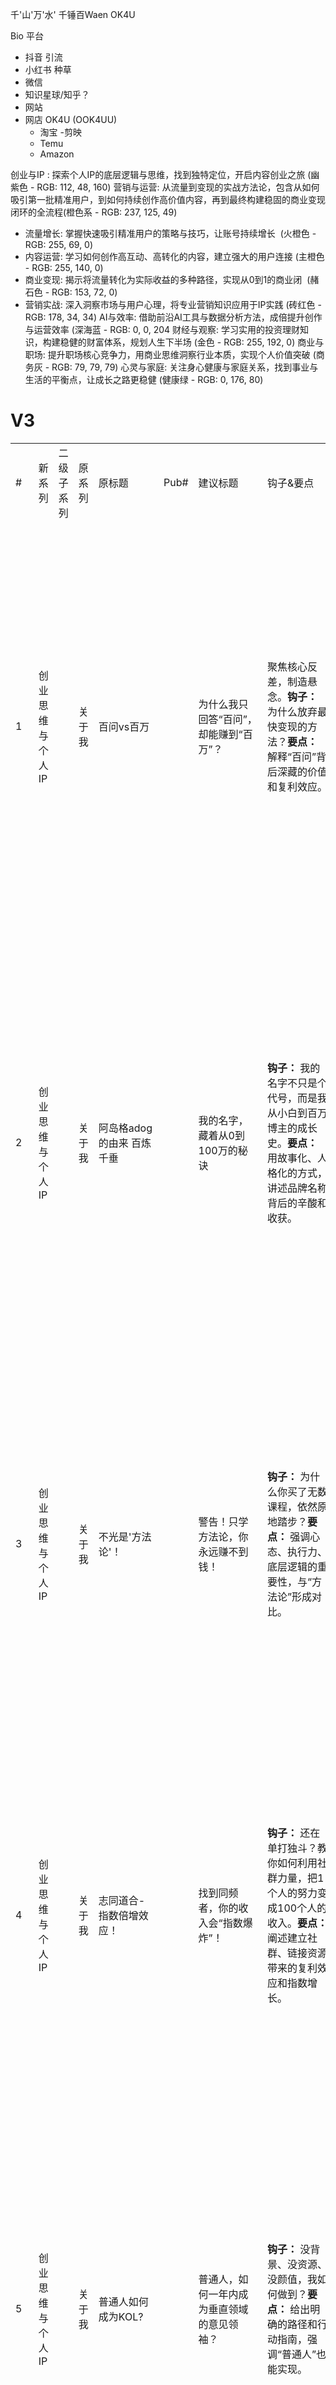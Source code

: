 千'山'万'水'
千锤百Waen
OK4U

Bio
平台
- 抖音 引流
- 小红书 种草
- 微信
- 知识星球/知乎？
- 网站
- 网店 OK4U (OOK4UU)
	- 淘宝 -剪映
	- Temu
	- Amazon

创业与IP : 探索个人IP的底层逻辑与思维，找到独特定位，开启内容创业之旅 (幽紫色 - RGB: 112, 48, 160)
营销与运营: 从流量到变现的实战方法论，包含从如何吸引第一批精准用户，到如何持续创作高价值内容，再到最终构建稳固的商业变现闭环的全流程(橙色系 - RGB: 237, 125, 49)
- 流量增长: 掌握快速吸引精准用户的策略与技巧，让账号持续增长  (火橙色 - RGB: 255, 69, 0)
- 内容运营: 学习如何创作高互动、高转化的内容，建立强大的用户连接 (主橙色 - RGB: 255, 140, 0)
- 商业变现: 揭示将流量转化为实际收益的多种路径，实现从0到1的商业闭  (赭石色 - RGB: 153, 72, 0)
- 营销实战: 深入洞察市场与用户心理，将专业营销知识应用于IP实践 (砖红色 - RGB: 178, 34, 34)
AI与效率: 借助前沿AI工具与数据分析方法，成倍提升创作与运营效率 (深海蓝 - RGB: 0, 0, 204
财经与观察: 学习实用的投资理财知识，构建稳健的财富体系，规划人生下半场 (金色 - RGB: 255, 192, 0)
商业与职场: 提升职场核心竞争力，用商业思维洞察行业本质，实现个人价值突破 (商务灰 - RGB: 79, 79, 79)
心灵与家庭: 关注身心健康与家庭关系，找到事业与生活的平衡点，让成长之路更稳健 (健康绿 - RGB: 0, 176, 80)

# V3
|     |           |       |           |                                |      |                                       |                                                                              |                     |                                                                                                                                                                                                          |                                     |
| --- | --------- | ----- | --------- | ------------------------------ | ---- | ------------------------------------- | ---------------------------------------------------------------------------- | ------------------- | -------------------------------------------------------------------------------------------------------------------------------------------------------------------------------------------------------- | ----------------------------------- |
| #   | 新系列       | 二级子系列 | 原系列       | 原标题                            | Pub# | 建议标题                                  | 钩子&要点                                                                        | 新标题                 | 文案框架及要点                                                                                                                                                                                                  | 标签                                  |
| 1   | 创业思维与个人IP |       | 关于我       | 百问vs百万                         |      | 为什么我只回答“百问”，却能赚到“百万”？                 | 聚焦核心反差，制造悬念。**钩子：** 为什么放弃最快变现的方法？**要点：** 解释“百问”背后深藏的价值和复利效应。                 | 为什么我只答“百问”却年入百万？    | **视频开头：** 抛出核心问题，“为什么我放弃了那些看似能快速变现的捷径，反而选择了一条看似最慢的路？” **内容主体：** 讲述“百问”的真正价值——它不是单纯的解答，而是建立信任、挖掘需求和构建社群的过程。通过回答100个问题，你不仅获得了粉丝，更获得了他们的信任和忠诚度。**结尾总结：** 强调“慢就是快”，长期主义才是通往百万的唯一路径。                          | #自媒体 #创业 #个人品牌 #商业思维 #赚钱 #被动收入      |
| 2   | 创业思维与个人IP |       | 关于我       | 阿岛格adog的由来 百炼千垂                |      | 我的名字，藏着从0到100万的秘诀                     | **钩子：** 我的名字不只是个代号，而是我从小白到百万博主的成长史。**要点：** 用故事化、人格化的方式，讲述品牌名称背后的辛酸和收获。       | 我的名字，是我的百万之路        | **视频开头：** 简单介绍“阿岛格adog”这个名字，并提出悬念，“它背后藏着一个从失败到成功的创业故事。”**内容主体：** 讲述名字的灵感来源，结合个人经历，比如某个失败的项目、一次重要的挫折，或是对某个信念的坚持。用故事化的语言，将品牌名称与个人成长经历深度绑定，增强真实感和情感共鸣。**结尾总结：** 名字是你的第一个品牌资产，它应该有故事，有灵魂。                    | #阿岛格adog #品牌故事 #个人IP #成长 #创业 #自媒体创业 |
| 3   | 创业思维与个人IP |       | 关于我       | 不光是'方法论'！                      |      | 警告！只学方法论，你永远赚不到钱！                     | **钩子：** 为什么你买了无数课程，依然原地踏步？**要点：** 强调心态、执行力、底层逻辑的重要性，与“方法论”形成对比。              | 只学方法论，你永远赚不到钱！      | **视频开头：** 犀利地指出，很多人买了无数课程，却依然没有结果。**内容主体：** 拆解问题根源——问题不在于“方法论”，而在于“人”。强调比方法更重要的三个关键：1. **底层思维**：理解事物运行的本质；2. **执行力**：把知识转化为行动的力量；3. **持续学习**：适应变化，不断进化。**结尾总结：** 成功不是靠方法堆砌，而是靠思维和行动的结合。                  | #自媒体 #方法论 #执行力 #底层逻辑 #个人成长 #创业思维    |
| 4   | 创业思维与个人IP |       | 关于我       | 志同道合-指数倍增效应！                   |      | 找到同频者，你的收入会“指数爆炸”！                    | **钩子：** 还在单打独斗？教你如何利用社群力量，把1个人的努力变成100个人的收入。**要点：** 阐述建立社群、链接资源带来的复利效应和指数增长。 | 找到同频者，你的收入会指数爆炸     | **视频开头：** 描述创业者的孤独感，提出“志同道合”的重要性。**内容主体：** 阐述社群的价值。它不仅仅是粉丝群，更是资源互换、信息共享和互相鼓励的平台。举例说明，一个人的创意如何通过社群的力量，被放大和实现。强调找到“同频者”的技巧和方法。**结尾总结：** 找到你的“志同道合”者，一起走得更远，也走得更快。                                          | #社群 #圈子 #人脉 #指数增长 #复利效应 #自媒体创业      |
| 5   | 创业思维与个人IP |       | 关于我       | 普通人如何成为KOL?                    |      | 普通人，如何一年内成为垂直领域的意见领袖？                 | **钩子：** 没背景、没资源、没颜值，我如何做到？**要点：** 给出明确的路径和行动指南，强调“普通人”也能实现。                  | 普通人如何成为行业KOL？       | **视频开头：** 抛出问题：没有背景，没有资源，普通人怎么才能在某个领域崭露头角？**内容主体：** 给出三步走战略：1. **找准细分领域**：选择你真正擅长且感兴趣的领域，做到“小而精”；2. **持续输出高质量内容**：解决用户痛点，提供独特价值；3. **建立连接**：与粉丝互动，打造信任，把“观众”变成“忠实粉丝”。**结尾总结：** KOL不是天生的，是靠定位、努力和连接打造出来的。 | #KOL #自媒体 #个人品牌 #内容创业 #影响力 #涨粉      |
| 6   | 创业思维与个人IP |       | 灵魂拷问 之 定位 | 选择vs努力，差别在哪？                   |      | 为什么你很努力，但还是赚不到钱？                      | **钩子：** 努力方向不对，再努力也是白费！**要点：** 强调战略性选择的重要性，高于战术性努力。                          | 为什么你很努力，但赚不到钱？      | **视频开头：** 用一个问句引发共鸣：“你是不是每天都很努力，但结果总是不如人意？”**内容主体：** 阐述“选择”比“努力”更重要的观点。举例说明，选择正确的行业、选择合适的赛道、选择与正确的人合作，这些都比埋头苦干更重要。强调“方向不对，努力白费”。**结尾总结：** 成功的秘密，在于正确的选择，而不是盲目的努力。                                        | #选择 #努力 #商业思维 #认知 #个人成长 #创业         |
| 7   | 创业思维与个人IP |       | 灵魂拷问 之 定位 | 你的IP到底值多少？                     |      | 你的IP到底值多少钱？我来帮你算算！                    | **钩子：** 别只顾着埋头干，你的个人品牌正在悄悄贬值。**要点：** 给出评估个人品牌价值的量化标准。                        | 你的IP到底值多少钱？         | **视频开头：** 提出一个引人深思的问题：“你的个人IP，能卖多少钱？”**内容主体：** 给出IP价值的评估公式，并拆解为几个可量化的维度：1. **粉丝数量**；2. **粉丝粘性**（互动率）；3. **变现能力**（带货、课程等）；4. **行业影响力**。通过这些维度，帮助观众客观评估自己的IP价值。**结尾总结：** IP不仅仅是流量，更是可以量化的资产。               | #个人IP #品牌价值 #个人品牌 #商业思维 #变现 #自媒体    |
| 8   | 流量与账号运营   | 流量增长  | 百日千粉之     | 百问之后，我顿悟了！                     |      | 百问之后，我顿悟了！                            | 这是一个过渡内容，用于串联起系列，可作为开头或结尾。                                                   | 百问之后，我顿悟了！          | **视频开头：** 抛出“百问”这一概念，用一个顿悟的瞬间来串联起之前和之后的内容。**内容主体：** 简述之前百问带来的思考，引出后续的行动和规划，强调思维上的转变是行动的基础。**结尾总结：** 从此告别迷茫，开始我的行动篇。                                                                                      | #顿悟 #个人成长 #自媒体创业 #思维转变              |
| 9   | 流量与账号运营   | 流量增长  | 百日千粉之     | 涨粉话题策略                         |      | 涨粉天花板？这3个话题公式，让你的粉丝疯涨！                | 给出具体可操作的选题框架，如“A+B+C”模式，强调其可复制性。                                             | 涨粉天花板？3个话题公式！       | **视频开头：** 提出涨粉难题：“为什么我的内容很好，但就是涨不动粉？”**内容主体：** 分享3个经过验证的选题公式：1. **痛点+解决方案**；2. **热点+个人观点**；3. **反常识+个人故事**。**结尾总结：** 选题不再靠灵感，而是有章可循。                                                                     | #涨粉 #自媒体 #选题 #内容创作 #运营 #创业          |
| 10  | 流量与账号运营   | 流量增长  | 百日千粉之     | 你的Bio对吗？                       |      | 99%的新手都犯错的Bio，看完你的粉丝翻倍！               | 强调个人主页简介的重要性，详细拆解优秀Bio的构成要素。                                                 | Bio写不好，粉丝永远涨不了！     | **视频开头：** 抛出问题：你的Bio是不是只写了“爱生活，爱分享”？**内容主体：** 拆解一个优秀的Bio需要包含的4个要素：1. **你是谁**；2. **你做什么**；3. **你能提供什么帮助**；4. **CTA**。**结尾总结：** Bio是你的第一张名片，写好它，你的粉丝会翻倍。                                                   | #Bio #个人简介 #涨粉 #自媒体运营 #个人IP #账号运营   |
| 11  | 流量与账号运营   | 流量增长  | 百日千粉之     | 你的标签对了吗？                       |      | 还在乱打标签？这3个“流量标签”公式，让你的视频被更多人看到！       | 讲解如何精准选择关键词和标签，吸引对的人。                                                        | 还在乱打标签？3个流量公式！      | **视频开头：** 提问：“你是不是觉得标签无所谓，随便打几个就行？”**内容主体：** 揭秘标签的底层逻辑，分享3个标签公式：1. **行业大类**；2. **垂直细分**；3. **内容热词**。讲解如何利用这些公式，让你的内容被更多精准用户看到。**结尾总结：** 标签不是装饰，而是内容的“导航图”。                                               | #标签 #流量 #自媒体 #算法 #运营 #涨粉技巧          |
| 12  | 流量与账号运营   | 流量增长  | 百日千粉之     | 每周蹭热点之？？？                      |      | 蹭热点不是碰运气！我每周都用的“热点蹭法”！                | 介绍高效的热点捕捉和快速创作方法论。                                                           | 蹭热点不是碰运气！           | **视频开头：** 吐槽蹭热点总是慢半拍的困境。**内容主体：** 分享一个“热点三步法”：1. **提前预判**；2. **快速响应**；3. **差异化切入**。**结尾总结：** 掌握正确方法，你也能成为热点捕手。                                                                                           | #热点 #蹭热点 #自媒体运营 #内容创作 #流量           |
| 13  | 流量与账号运营   | 流量增长  | 百日千粉之     | 你锚定了趋势和热点了吗？                   |      | 想快速涨粉？先找到下一片蓝海！                       | 讲解如何洞察行业趋势和预判热点。                                                             | 快速涨粉？先找到下一片蓝海！      | **视频开头：** 提出问题：你还在做“人人都做”的内容吗？**内容主体：** 讲解如何进行趋势分析，找到“蓝海”市场。分享几个工具和方法。**结尾总结：** 找对方向，比盲目努力重要100倍。                                                                                                        | #蓝海 #风口 #趋势 #内容创业 #自媒体 #涨粉          |
| 14  | 流量与账号运营   | 流量增长  | 灵魂拷问 之 定位 | 流量密码 - 内容？No! 兴趣/日常!           |      | 流量密码，不是内容！而是…                         | 提出新颖观点，如垂直度、人格魅力、持续输出才是流量核心。                                                 | 流量密码，不是内容！而是…       | **视频开头：** 提出颠覆性观点：“你以为的流量密码是内容，其实不是。”**内容主体：** 揭示真正的流量密码是三个核心要素：1. **人格魅力**；2. **垂直度**；3. **持续输出**。**结尾总结：** 好的内容只是基础，真正的流量密码是“人”本身。                                                                     | #流量 #内容创作 #自媒体 #运营 #流量密码 #个人IP      |
| 15  | 流量与账号运营   | 内容运营  | 变现之旅      | 各个自媒体平台是怎么用的？                  |      | 哪个平台最适合你？新手做自媒体，平台选择是关键！              | 深入分析各大平台的优劣势，帮助选择最合适的平台。                                                     | 平台选不好，努力都白费！        | **视频开头：** 抛出问题：“为什么你做的内容在抖音很火，在小红书却没人看？”**内容主体：** 对比分析几个主流自媒体平台（如：抖音、小红书、B站、公众号）的特点、用户画像和变现模式。**结尾总结：** 平台选择是第一步，走对方向才能事半功倍。                                                                             | #自媒体 #平台选择 #变现 #内容创业 #新手 #运营        |
| 16  | 流量与账号运营   | 内容运营  | 百日千粉之     | 百日千粉，你到哪啦？                     |      | 百日千粉，你现在处于哪个阶段？                       | 以阶段性复盘和诊断的形式，与观众产生共鸣。                                                        | 百日千粉，你到哪个阶段了？       | **视频开头：** 用一个问句引发共鸣：“你的百日千粉计划，现在进行到哪一步了？”**内容主体：** 将“百日千粉”过程分为几个阶段，并针对每个阶段提出具体的挑战和解决方案。**结尾总结：** 无论你在哪个阶段，都有对应的解决方案。                                                                                     | #百日千粉 #自媒体 #账号诊断 #涨粉 #复盘 #运营        |
| 17  | 流量与账号运营   | 内容运营  | 百日千粉之     | 百日千粉，你实现了吗？                    |      | 百日千粉，我做到了！这是我的所有秘籍。                   | 坦诚分享自己的成功经验，提供全套干货。                                                          | 百日千粉秘籍，让你少走弯路！      | **视频开头：** 宣布自己已经成功实现“百日千粉”目标。**内容主体：** 毫无保留地分享自己的成功路径，包括账号定位、选题策略、内容制作流程、数据分析和粉丝互动技巧等。**结尾总结：** 这条路我走通了，现在，轮到你了。                                                                                         | #百日千粉 #涨粉 #自媒体攻略 #成功经验 #创业 #运营      |
| 18  | 流量与账号运营   | 内容运营  | 互动调研系列    | 中年十必问之 (人至中年)，你必须关注的几件重要事 （调研) |      | 过了35岁，你必须问自己这10个问题！                   | 制造群体焦虑，引导观众反思和自我诊断。                                                          | 35岁了，必须问自己这10个问题！   | **视频开头：** 提出“中年危机”这个普遍焦虑，引出10个问题。**内容主体：** 逐一列出10个问题，每个问题都配上简短的分析，引导观众思考。**结尾总结：** 人生的下半场，从认真回答这10个问题开始。                                                                                                 | #中年危机 #人生规划 #自我成长 #职场 #个人成长 #人生选择   |
| 19  | 流量与账号运营   | 内容运营  | 互动调研系列    | 人至中年，你还能学好用好AI吗？你的AI水平到哪一层啦？   |      | 中年人学AI，是不是太晚了？35岁老阿姨告诉你答案！            | 打消中年人的技术焦虑，提供简单易上手的学习路径。                                                     | 中年人学AI，是不是太晚了？      | **视频开头：** 提出中年人对新技术的普遍焦虑。**内容主体：** 强调学习AI并不难，分享3个实用AI工具，并给出具体的学习方法。**结尾总结：** 学习AI，不是为了成为专家，而是为了不被时代淘汰。                                                                                                   | #AI #人工智能 #职场 #学习 #中年人 #科技          |
| 20  | 流量与账号运营   | 内容运营  | 互动调研系列    | 人至中年，真人出镜，你准备好了吗？              |      | 为什么中年人做自媒体，必须真人出镜？                    | 强调真实性和人格魅力对于建立个人品牌的重要性。                                                      | 中年人做自媒体，为什么必须真人出镜？  | **视频开头：** 提出疑问：“做自媒体，一定要真人出镜吗？”**内容主体：** 解释真人出镜的3大优势：1. **建立信任**；2. **打造IP**；3. **情感连接**。**结尾总结：** 你的形象和人格，是你最宝贵的资产。                                                                                     | #自媒体 #真人出镜 #个人IP #账号运营 #个人品牌 #创业    |
| 21  | 流量与账号运营   | 内容运营  | 互动调研系列    | 人至中年，你未来会考虑养老院吗？或，未来的养老院会是什么样？ |      | 未来的养老院，你敢住吗？                          | 探讨社会趋势，引发观众对未来的思考。                                                           | 未来的养老院，你敢住吗？        | **视频开头：** 提出一个假设性问题：“如果未来的养老院像酒店一样，你愿意住吗？”**内容主体：** 描述未来养老院的设想，并探讨其潜在的挑战和问题。**结尾总结：** 养老不再只是个人问题，也是社会问题。                                                                                                 | #养老 #未来生活 #社会趋势 #科技 #养老规划           |
| 22  | 流量与账号运营   | 内容运营  | 互动调研系列    | 人至中年，AI机器人啥时候进入咱们日常生活？         |      | AI机器人，真的能取代我们的生活吗？                    | 提出未来科技的前瞻性问题，引发社群讨论。                                                         | AI机器人啥时进入我们生活？      | **视频开头：** 提出一个科幻感十足的问题：“AI机器人真的会像电影里一样，进入我们的家庭吗？”**内容主体：** 探讨AI机器人目前的发展现状，并大胆预测未来可能扮演的角色。**结尾总结：** AI的未来，比我们想象的更近，也更复杂。                                                                                  | #AI #机器人 #未来科技 #人工智能 #科技趋势 #未来生活    |
| 23  | 流量与账号运营   | 商业变现  | 关于我       | 十万>>百万之路…被动收入！(苗喜？)            |      | 躺着赚钱？我用10万块，撬动了我的第一个百万被动收入！           | 具体分享如何建立可复制、可持续的被动收入模型。                                                      | 10万如何撬动第一个百万？       | **视频开头：** 讲述一个个人故事，从存下10万元开始，如何规划并实现被动收入。**内容主体：** 拆解被动收入的几种模式，重点讲解如何将个人技能和已有资源进行资产化。**结尾总结：** 被动收入不是空想，而是可以通过规划和执行来实现的目标。                                                                               | #被动收入 #财富自由 #理财 #投资 #自媒体变现 #赚钱 #副业  |
| 24  | 流量与账号运营   | 商业变现  | 变现之旅      | 别人避而不谈的'变现'                    |      | 揭秘！普通人做自媒体，最快变现的3种方式！                 | 坦诚分享可操作、见效快的变现路径，消除信息差。                                                      | 揭秘！最快变现的3种方式！       | **视频开头：** 揭露一个行业秘密：“很多博主只教你涨粉，却不告诉你怎么变现。”**内容主体：** 分享3种普通人最快能实现的变现方式：1. **知识付费**；2. **广告合作**；3. **联盟营销**。**结尾总结：** 变现不是难事，难的是找到适合自己的路径。                                                                  | #变现 #赚钱 #自媒体 #商业模式 #内容创业 #副业        |
| 25  | 流量与账号运营   | 商业变现  | 变现之旅      | 历程                             |      | 揭秘！普通人做自媒体，最快变现的3种方式！                 | 将自己的变现历程作为内容，增强真实感和说服力。                                                      | 我的第一个1000粉，赚了多少钱？   | **视频开头：** 用一个数字或里程碑来吸引注意力，如“我的第一个1000粉，到底赚了多少钱？”**内容主体：** 坦诚分享每个阶段的收入情况，包括收入来源、遇到的挑战和心得。**结尾总结：** 收入的增长是一个持续的过程，每一步都算数。                                                                                  | #变现 #创业历程 #赚钱 #自媒体 #数据公开            |
| 26  | 流量与账号运营   | 营销实战  | 职场&营销系列   | 给职场人的圣经                        |      | 你的职场困境，我帮你解决！                         | 针对职场痛点，给出系统性的解决方案。                                                           | 职场人的圣经，解决所有困境！      | **视频开头：** 提出职场人普遍面临的困境，如：晋升难、加薪难、人际关系复杂等。**内容主体：** 给出3个核心解决方案：1. **提升专业能力**；2. **建立个人品牌**；3. **打造人脉圈**。**结尾总结：** 职场不是靠内卷，而是靠能力和智慧。                                                                       | #职场 #职场规划 #个人成长 #职场困境 #营销           |
| 27  | 流量与账号运营   | 营销实战  | 职场&营销系列   | 2B                             |      | 为什么你做的产品，客户就是不买单？                     | 深入分析B端用户的需求和决策链。                                                             | 2B业务，为什么客户不买单？      | **视频开头：** 提出痛点：“为什么我们的产品明明很好，B端客户就是不买单？”**内容主体：** 拆解B端业务的底层逻辑：1. **决策链长**；2. **看重ROI**；3. **解决方案**。**结尾总结：** 2B业务的核心是价值，而不是产品本身。                                                                         | #B端 #营销 #销售 #商业模式 #企业服务             |
| 28  | 流量与账号运营   | 营销实战  | 职场&营销系列   | 2C                             |      | 为什么你的产品，没法打动普通消费者？                    | 讲解C端用户的心理和行为模式。                                                              | 2C业务，如何打动消费者？       | **视频开头：** 提出问题：“为什么你的产品消费者不买单？”**内容主体：** 揭示C端消费者的行为心理：1. **情感驱动**；2. **社交货币**；3. **从众心理**。**结尾总结：** 2C业务的核心是人性，而不是功能。                                                                                    | #C端 #营销 #消费者心理 #品牌 #销售              |
| 29  | 流量与账号运营   | 营销实战  | 职场&营销系列   | KA                             |      | 搞定大客户，你的收入能翻10倍！                      | 聚焦大客户管理和销售技巧。                                                                | 搞定大客户，收入翻10倍！       | **视频开头：** 描述一个令人向往的场景：“搞定一个大客户，抵得上100个小客户。”**内容主体：** 分享搞定大客户的3个核心技巧：1. **关系建立**；2. **需求挖掘**；3. **解决方案**。**结尾总结：** 大客户销售，是能力、耐心和智慧的综合体现。                                                                  | #大客户 #销售 #职场 #商业 #营销                |
| 30  | 流量与账号运营   | 营销实战  | 职场&营销系列   | 定价                             |      | 你的产品卖得太便宜了！                           | 探讨产品定价背后的心理学和营销策略。                                                           | 你的产品，是不是卖太便宜了？      | **视频开头：** 提出一个反常识观点：“你的产品卖不出去，可能是因为太便宜了。”**内容主体：** 阐述定价背后的心理学，例如：**锚定效应**、**稀缺性**和**品牌价值**。并分享几种定价策略。**结尾总结：** 定价不是成本加利润，而是心理学和营销的综合运用。                                                                  | #定价 #营销 #商业模式 #产品 #品牌               |
| 31  | 流量与账号运营   | 营销实战  | 职场&营销系列   | 产品的价值 -全新的市场                   |      | 你的产品，还能创造一个新市场吗？                      | 启发创新思维，强调差异化竞争的重要性。                                                          | 你的产品，能创造新市场吗？       | **视频开头：** 提出问题：“你的产品还在红海里竞争吗？”**内容主体：** 讲解如何通过产品创新来创造一个全新的市场。**结尾总结：** 创造市场比抢夺市场更有价值。                                                                                                                    | #产品 #创新 #商业思维 #差异化 #市场              |
| 32  | 流量与账号运营   | 营销实战  | 职场&营销系列   | 品牌                             |      | 品牌，才是你最贵的“护城河”！                       | 强调品牌价值的长期效应。                                                                 | 品牌，才是最贵的“护城河”！      | **视频开头：** 提出一个观点：“为什么有的公司能屹立百年不倒？”**内容主体：** 解释品牌的真正价值——它不仅仅是Logo，更是用户对你的认知、信任和情感连接。**结尾总结：** 打造品牌，就是打造你的未来。                                                                                              | #品牌 #品牌价值 #商业 #营销 #长期主义 #护城河        |
| 33  | 流量与账号运营   | 营销实战  | 职场&营销系列   | vol player vs Val player       |      | 你是“VOL”玩家，还是“VAL”玩家？                  | 引入新概念，引发观众对产出和价值的思考。                                                         | 你是VOL还是VAL玩家？       | **视频开头：** 提出一个新概念：“VOL玩家和VAL玩家，你是哪一种？”**内容主体：** 解释这两个概念：**VOL**（Volume）玩家只关注数量；**VAL**（Value）玩家则关注价值。**结尾总结：** 别只忙着“动”，更要思考你创造了多少“值”。                                                                    | #商业思维 #个人成长 #价值 #效率 #认知 #创业         |
| 34  | AI与效率工具   |       | 效率系列      | 你不知道的提示词'魔法'模式                 |      | 99%的人都不会用的ChatGPT提示词“魔法”模式！           | 揭秘高级提示词技巧，让AI工具真正为你所用。                                                       | 99%的人不会用的AI魔法模式！    | **视频开头：** 提出痛点：“你是不是觉得AI不好用，只会写些套话？”**内容主体：** 讲解3个高级提示词模式。**结尾总结：** 掌握正确的“魔法咒语”，让AI成为你的得力助手。                                                                                                             | #AI #人工智能 #ChatGPT #效率工具 #提示词 #生产力  |
| 35  | AI与效率工具   |       | 效率系列      | 创意工具大比拼                        |      | 搞钱人必备！3个“宝藏”AI创意工具，帮你秒出爆款！            | 推荐并对比不同AI工具，强调其实际应用价值。                                                       | 搞钱人必备！3个AI创意工具！     | **视频开头：** 提出问题：“你是不是经常觉得自己的创意不够用？”**内容主体：** 推荐并演示3个AI创意工具。**结尾总结：** 创意不再是玄学，而是可以借助工具实现的。                                                                                                                 | #AI工具 #创意 #文案 #设计 #生产力 #效率          |
| 36  | AI与效率工具   |       | 效率系列      | 文案工具大比拼                        |      | 3个神级AI文案工具，让你告别文案瓶颈！                  | 聚焦文案创作场景，提供具体工具和使用方法。                                                        | 3个AI文案工具，告别文案瓶颈！    | **视频开头：** 描述文案创作的困境。**内容主体：** 推荐3个专门用于文案创作的AI工具，通过实际案例演示。**结尾总结：** 文案瓶颈不再是问题，工具可以帮你轻松解决。                                                                                                                 | #AI #文案 #写作 #效率工具 #生产力 #内容创作        |
| 37  | AI与效率工具   |       | 效率系列      | 生图工具大比拼                        |      | 玩转AI生图，秒变百万设计师！                       | 降低学习门槛，吸引更多新手小白。                                                             | 玩转AI生图，秒变百万设计师！     | **视频开头：** 展示几张由AI生成的惊艳图片，提出悬念。**内容主体：** 推荐并演示3个AI生图工具，通过简单的操作演示，告诉观众如何创作。**结尾总结：** AI生图，让每个人都能成为艺术家。                                                                                                     | #AI生图 #Midjourney #设计 #AI艺术 #工具 #教程 |
| 38  | AI与效率工具   |       | 效率系列      | 生视频工具大比拼                       |      | 3个AI视频神器，让你的视频制作效率提高10倍！              | 解决视频制作的痛点，强调效率提升。                                                            | 3个AI视频神器，效率提升10倍！   | **视频开头：** 提出视频制作的痛点。**内容主体：** 推荐3个AI视频制作工具，并演示其如何大幅度提升视频制作效率。**结尾总结：** 别再用蛮力做视频，让AI帮你解放双手。                                                                                                               | #AI视频 #剪辑 #视频制作 #效率工具 #自媒体 #内容创作    |
| 39  | AI与效率工具   |       | 效率系列      | 数字人工具大比拼                       |      | 用数字人，实现“24小时”不间断直播！                   | 探讨数字人在自媒体领域的应用和未来趋势。                                                         | 24小时直播，数字人能做到吗？     | **视频开头：** 提出一个大胆的设想。**内容主体：** 介绍几个主流的数字人制作工具，并分析其应用场景和优势。**结尾总结：** 数字人是未来的趋势，但真人IP依然不可替代。                                                                                                                | #数字人 #AI #直播 #自媒体 #创业 #科技           |
| 40  | AI与效率工具   |       | 效率系列      | AI艺术系列                         |      | 别只用AI赚钱，它还能让你成为艺术家！                   | 拓宽视野，展示AI在创意和艺术领域的应用。                                                        | AI不只赚钱，它还能让你成为艺术家！  | **视频开头：** 提出问题：“AI除了帮你写文案、做视频，还能做什么？”**内容主体：** 展示AI在艺术领域的应用，并分享工具和社区。**结尾总结：** AI是工具，但它也能成为你释放创造力的画笔。                                                                                                    | #AI艺术 #创作 #科技 #艺术 #人工智能 #创意         |
| 41  | AI与效率工具   |       | 数据分析系列    | 数据分析 之 Excel pivot             |      | 为什么你还在用Excel表格，高手都在用数据透视表？            | 强调数据透视表的高效性和实用性。                                                             | 还在用Excel表格？你out了！   | **视频开头：** 提出痛点：“你是不是每次做报表，都要手动筛选、计算半天？”**内容主体：** 演示如何利用Excel的**数据透视表**，在几分钟内完成原本需要几小时的工作。**结尾总结：** 数据透视表，是每个职场人都应该掌握的技能。                                                                                 | #Excel #数据分析 #数据透视表 #职场技能 #效率 #教程   |
| 42  | AI与效率工具   |       | 数据分析系列    | 数据分析 之 Tableau                 |      | 学会Tableau，你就是职场最抢手的人才！                | 降低学习门槛，强调技能价值。                                                               | 学会Tableau，你就是职场香饽饽！ | **视频开头：** 提出观点：“数据分析能力，是未来职场的核心竞争力。”**内容主体：** 介绍Tableau作为一款强大的数据可视化工具，并演示其几个核心功能。**结尾总结：** 掌握Tableau，让你的简历更有分量。                                                                                          | #Tableau #数据可视化 #数据分析 #职场 #技能 #教程   |
| 43  | AI与效率工具   |       | 数据分析系列    | 数据分析 之 BI                      |      | 3个BI工具，让你的数据分析能力秒杀90%的同事！             | 对比不同BI工具的优劣，提供选择指南。                                                          | 3个BI工具，秒杀90%的同事！    | **视频开头：** 提出问题：“你还在用Excel做数据分析吗？”**内容主体：** 介绍3个主流的BI工具，并进行对比分析。**结尾总结：** 选择正确的工具，让你的数据分析能力更上一层楼。                                                                                                         | #BI #数据分析 #工具 #PowerBI #职场 #技能      |
| 44  | 财务与长期规划   |       | 养老理财规划    | 你的未来养老规划更新了吗？                  |      | 35岁了，你的养老金还够用吗？                       | 制造紧迫感，提供可操作的养老规划和理财建议。                                                       | 35岁了，你的养老金够用吗？      | **视频开头：** 提出一个残酷的问题：“你算过自己未来需要多少养老金吗？”**内容主体：** 给出养老金的计算方法，并强调“养老”是现在就需要开始规划。分享3个养老规划的建议。**结尾总结：** 养老规划越早开始，未来就越轻松。                                                                                      | #养老 #理财 #财务规划 #投资 #人生规划 #中年人        |
| 45  | 财务与长期规划   |       | 养老理财规划    | 量化                             |      | 躺着赚钱？我用量化投资实现了财富自由！                   | 解释复杂概念，强调自动化和被动收入。                                                           | 躺着赚钱？我用量化投资！        | **视频开头：** 提出一个诱人的概念：“躺着赚钱，真的能实现吗？”**内容主体：** 解释什么是“量化投资”，以及它如何通过算法和数据来代替人工决策。**结尾总结：** 量化投资不是万能的，但它是实现被动收入的有效工具。                                                                                          | #量化投资 #投资 #理财 #被动收入 #财富自由           |
| 46  | 财务与长期规划   |       | 养老理财规划    | tradingview                    |      | 还在看K线图？TradingView的3个“隐藏功能”，让你秒变投资高手！ | 推荐实用工具，分享使用技巧，提升专业度。                                                         | 还在看K线图？你落后了！        | **视频开头：** 提出一个痛点：“你还在盯着K线图，却不知道如何分析吗？”**内容主体：** 介绍TradingView作为一款强大的交易分析工具，并分享3个鲜为人知的“隐藏功能”。**结尾总结：** 好的工具，能让你的投资之路更顺畅。                                                                                  | #TradingView #投资 #股票 #理财 #工具 #教程    |
| 47  | 财务与长期规划   |       | 股票期货期权系列  | 水墨图                            |      | 揭秘！那些年我亏掉的钱，都教会了我什么？                  | 以个人经历为切入点，分享投资教训，引发共鸣。                                                       | 那些年，我交过的“学费”！       | **视频开头：** 坦诚地分享自己曾经在股市上的亏损经历，并用一张图表化的“水墨图”来形象化。**内容主体：** 拆解亏损背后的几个常见原因，并给出对应的教训和经验。**结尾总结：** 投资是一场修行，你交的每一笔学费，都是为了未来的盈利。                                                                                 | #股票 #投资 #理财 #亏损 #经验 #教训             |
| 48  | 财务与长期规划   |       | 股票期货期权系列  | 财经速递                           |      | 财经新闻只看标题？你正在错过百万机会！                   | 提供高价值、时效性强的财经分析，吸引付费用户。                                                      | 财经新闻只看标题？你就亏大了！     | **视频开头：** 提出问题：“你是不是每天都看财经新闻，但却不知道它对你有什么用？”**内容主体：** 选择当天一个重要的财经新闻，进行深度解读。**结尾总结：** 财经新闻是金矿，但需要正确的工具去挖掘。                                                                                                 | #财经 #投资 #新闻 #分析 #理财                 |
| 49  | 财务与长期规划   |       | 互动调研系列    | 人至中年，你啥时能财富自由啊？                |      | 年过40，离财富自由还有多远？这份路线图请收好！              | 给出可量化的财富自由规划，增强可信度。                                                          | 离财富自由，你还差多远？        | **视频开头：** 抛出问题：“你离财富自由还有多远？”**内容主体：** 给出财富自由的计算公式，并拆解为三个步骤：开源、节流、投资。**结尾总结：** 财富自由不是一夜暴富，而是有计划地实现。                                                                                                       | #财富自由 #理财 #投资 #财务规划 #被动收入 #人生规划     |
| 50  | 职场与商业洞察   |       | 灵魂拷问 之 定位 | 普通？我们为什么缺乏执行力！担心方向正确与否！高人指点！   |      | 普通人最大弱点：为什么我们总是缺乏执行力？                 | 深度分析执行力差的根本原因，给出切实可行的解决方案。                                                   | 为什么我们总是缺乏执行力？       | **视频开头：** 描述一个常见的困境：“明明知道该做什么，但就是不想做。”**内容主体：** 拆解执行力差的3个根本原因，并给出对应的解决方案。**结尾总结：** 行动力不是天赋，而是可以培养的习惯。                                                                                                    | #执行力 #拖延症 #自律 #个人成长 #思维模式 #高效       |
| 51  | 职场与商业洞察   |       | 灵魂拷问 之 定位 | 知识付费？买课已经OUT啦！                 |      | 警告！你还在疯狂买课，别人已经用这招赚翻了！                | 强调知识内化和实践应用的重要性，而非单纯的购买行为。                                                   | 还在买课？你已经OUT了！       | **视频开头：** 提出反常识观点：“买再多课，也解决不了你的问题。”**内容主体：** 解释为什么单纯的“知识付费”无法改变现状，强调知识内化和实践应用。**结尾总结：** 知识是用来“用”的，而不是用来“藏”的。                                                                                             | #知识付费 #学习 #认知 #知识变现 #成长 #思维模式       |
| 52  | 职场与商业洞察   |       | 灵魂拷问 之 定位 | 十年之后，世界和我们会是什么样？               |      | 10年后，你会被世界淘汰吗？                        | 制造未来危机感，引导观众思考并提前布局。                                                         | 10年后，你会被世界淘汰吗？      | **视频开头：** 提出一个大胆的预测：“10年后，我们现在的工作可能都不复存在。”**内容主体：** 探讨未来10年可能出现的巨大变化，并给出3个应对策略。**结尾总结：** 改变是唯一不变的，提前布局，才能不被淘汰。                                                                                           | #未来 #职场 #个人成长 #AI #认知 #人生规划         |
| 53  | 身心健康与家庭关系 |       | 日常&身体健康   | 运动，你选什么？                       |      | 搞钱的最高境界：先搞定你的身体！我选择的3个高效运动。           | 结合运动与事业、精力的关系，推荐具体的运动方式。                                                     | 搞钱最高境界：先搞定身体！       | **视频开头：** 提问“你为了搞钱，是不是经常熬夜、不运动？”并指出这是本末倒置。**内容主体：** 阐述运动和事业成功的内在联系。分享自己坚持的3种高效运动。**结尾总结：** 运动不是消耗，而是为了更好地“搞钱”而进行的投资。                                                                                     | #健康 #运动 #健身 #精力管理 #自律 #高效工作         |
| 54  | 身心健康与家庭关系 |       | 日常&身体健康   | 朋友圈，你用好了吗？                     |      | 99%的人不知道，朋友圈才是最好的“变现工具”！              | 揭示朋友圈作为个人品牌展示、建立链接、甚至直接变现的隐藏价值。                                              | 朋友圈，99%的人都用错了！      | **视频开头：** 观察现象：大多数人的朋友圈都是无效信息，甚至是在消耗自己的品牌。**内容主体：** 给出朋友圈的3个正确用法：1. **内容资产化**；2. **人脉连接器**；3. **个人品牌橱窗**。**结尾总结：** 别再浪费朋友圈，让它为你创造价值。                                                                     | #朋友圈 #个人品牌 #人脉 #赚钱 #自媒体 #社群运营       |
| 55  | 身心健康与家庭关系 |       | 日常&身体健康   | 每周读一本书                         |      | 每周读一本书，真的能改变命运吗？                      | 分享如何高效阅读和将知识转化为行动。                                                           | 每周一本书，能改变命运吗？       | **视频开头：** 抛出问题“读书真的有用吗？”并分享自己曾经的困惑。**内容主体：** 讲述如何从“读”到“用”：1. **主题式阅读**；2. **记笔记+思考**；3. **输出分享**。**结尾总结：** 读书不是为了显得博学，而是为了让知识为你所用。                                                                       | #读书 #学习 #知识变现 #成长 #认知升级 #高效阅读       |
| 56  | 身心健康与家庭关系 |       | 日常&身体健康   | 百万之路的基石 - 身心健康                 |      | 年入百万的博主，都在默默守护的秘密：身心健康。               | 强调身心健康是长期创业和持续产出的核心竞争力。                                                      | 百万博主都在守护的秘密！        | **视频开头：** 提出反常识观点：成功的创业者不仅赚钱多，而且身心状态往往很好。**内容主体：** 揭示身心健康的三个关键：1. **睡眠是第一生产力**；2. **情绪管理**；3. **定期放松**。**结尾总结：** 别让你的身体，成为你事业的“拖油瓶”。                                                                     | #身心健康 #创业 #自律 #精力管理 #职场 #个人成长       |
| 57  | 身心健康与家庭关系 |       | 互动调研系列    | 人至中年，你的生活习惯对吗？                 |      | 年过35岁，请立即停止这3个“毁人习惯”！                 | 给出明确的负面行为和纠正建议，引发观众共鸣。                                                       | 35岁后，停止这3个“毁人习惯”！   | **视频开头：** 用一个问句开场：“你是不是经常熬夜刷手机，吃外卖？”**内容主体：** 拆解3个常见的中年“毁人习惯”，并给出对应的解决方案。**结尾总结：** 改变这3个习惯，让你的下半场人生更精彩。                                                                                                  | #生活习惯 #健康 #中年人 #自律 #人生规划 #改变        |
| 58  | 身心健康与家庭关系 |       | 互动调研系列    | 人至中年，你和孩子关系是哪一层？               |      | 你的孩子，还愿意和你聊心里话吗？                      | 触动情感痛点，提供改善亲子关系的具体方法。                                                        | 你的孩子，还愿意和你聊天吗？      | **视频开头：** 讲述一个常见场景：你试图和孩子沟通，但他们却总是敷衍。**内容主体：** 分析亲子关系疏远的原因，并给出3个改善方法。**结尾总结：** 亲子关系需要用心经营，从现在开始，别让它成为遗憾。                                                                                                 | #亲子关系 #家庭 #育儿 #情感 #沟通技巧             |
| 59  | 身心健康与家庭关系 |       | 亲子心灵轻语    | 孩子上一次和你说'心里话'多久了？              |      | 你的孩子，还愿意和你聊心里话吗？                      | 触动情感痛点，提供改善亲子关系的具体方法。                                                        | 你的孩子，还愿意和你聊天吗？      | **视频开头：** 讲述一个常见场景：你试图和孩子沟通，但他们却总是敷衍。**内容主体：** 分析亲子关系疏远的原因，并给出3个改善方法。**结尾总结：** 亲子关系需要用心经营，从现在开始，别让它成为遗憾。                                                                                                 | #亲子关系 #家庭 #育儿 #情感 #沟通技巧             |
|     | 身心健康与家庭关系 |       | 亲子心灵轻语    | 亲子'物语'训练守则                     |      | 亲子关系“破冰”指南：3个方法让孩子主动找你聊天！             | 给出具体可行的沟通技巧，强调实操性。                                                           | 亲子关系“破冰”指南！         | **视频开头：** 提出一个痛点：“想和孩子好好沟通，但总是不知道聊什么。”**内容主体：** 给出3个可操作的“破冰”技巧。**结尾总结：** 沟通是桥梁，让孩子感到你是可以信赖的朋友。                                                                                                           | #亲子 #沟通 #家庭教育 #育儿 #亲子关系             |


## V2 (六+4 类)
## <span style="color: rgb(112, 48, 160);">1. 创业思维与个人IP (幽紫色 - RGB: 112, 48, 160)</span>
### <span style="color: rgb(112, 48, 160);">理由：</span> <span style="color: rgb(112, 48, 160);">紫色象征智慧、远见与创造力，代表您深邃的思考和个人IP，传达富有想象力和深度的形象。</span>
- <span style="color: rgb(112, 48, 160);">百问vs百万</span>
- <span style="color: rgb(112, 48, 160);">阿岛格adog的由来 百炼千垂</span>
- <span style="color: rgb(112, 48, 160);">不光是'方法论'！</span>
- <span style="color: rgb(112, 48, 160);">志同道合-指数倍增效应！</span>
- <span style="color: rgb(112, 48, 160);">普通人如何成为KOL?</span>
- <span style="color: rgb(112, 48, 160);">选择vs努力，差别在哪？</span>
- <span style="color: rgb(112, 48, 160);">你的IP到底值多少？</span>
## <span style="color: rgb(237, 125, 49);">2. 流量与账号运营 (橙色系 - RGB: 237, 125, 49)</span>
### <span style="color: rgb(237, 125, 49);">理由：</span> <span style="color: rgb(237, 125, 49);">橙色代表活力、行动和产出，完美契合流量增长和实际运营的主题。</span>
- <span style="color: rgb(255, 69, 0);">**2.1 流量增长 (火橙色 - RGB: 255, 69, 0)**</span>
    - <span style="color: rgb(255, 69, 0);">百问之后，我顿悟了！</span>
    - <span style="color: rgb(255, 69, 0);">涨粉话题策略</span>
    - <span style="color: rgb(255, 69, 0);">你的Bio对吗？</span>
    - <span style="color: rgb(255, 69, 0);">你的标签对了吗？</span>
    - <span style="color: rgb(255, 69, 0);">每周蹭热点之？？？</span>
    - <span style="color: rgb(255, 69, 0);">你锚定了趋势和热点了吗？</span>
    - <span style="color: rgb(255, 69, 0);">流量密码 - 内容？No! 兴趣/日常!</span>
- <span style="color: rgb(255, 140, 0);">**2.2 内容运营 (主橙色 - RGB: 255, 140, 0)**</span>
    - <span style="color: rgb(255, 140, 0);">各个自媒体平台是怎么用的？</span>
    - <span style="color: rgb(255, 140, 0);">百日千粉，你到哪啦？</span>
    - <span style="color: rgb(255, 140, 0);">百日千粉，你实现了吗？</span>
    - <span style="color: rgb(255, 140, 0);">中年十必问之 (人至中年)，你必须关注的几件重要事 （调研)</span>
    - <span style="color: rgb(255, 140, 0);">人至中年，你还能学好用好AI吗？你的AI水平到哪一层啦？</span>
    - <span style="color: rgb(255, 140, 0);">人至中年，真人出镜，你准备好了吗？</span>
    - <span style="color: rgb(255, 140, 0);">人至中年，你未来会考虑养老院吗？或，未来的养老院会是什么样？</span>
    - <span style="color: rgb(255, 140, 0);">人至中年，AI机器人啥时候进入咱们日常生活？</span>
- <span style="color: rgb(153, 72, 0);">**2.3 商业变现 (赭石色 - RGB: 153, 72, 0)**</span>
    - <span style="color: rgb(153, 72, 0);">十万>>百万之路…被动收入！(苗喜？)</span>
    - <span style="color: rgb(153, 72, 0);">别人避而不谈的'变现'</span>
    - <span style="color: rgb(153, 72, 0);">历程</span>
	    - <span style="color: rgb(153, 72, 0);">50 亲朋好友来捧场</span>
	    - <span style="color: rgb(153, 72, 0);">100</span>
	    - <span style="color: rgb(153, 72, 0);">200</span>
	    - <span style="color: rgb(153, 72, 0);">500</span>
	    - <span style="color: rgb(153, 72, 0);">1000</span>
- <span style="color: rgb(178, 34, 34);">**2.4 营销实战 (砖红色 - RGB: 178, 34, 34)**</span>
    - <span style="color: rgb(178, 34, 34);">给职场人的圣经</span>
    - <span style="color: rgb(178, 34, 34);">2B</span>
    - <span style="color: rgb(178, 34, 34);">2C</span>
    - <span style="color: rgb(178, 34, 34);">KA</span>
    - <span style="color: rgb(178, 34, 34);">定价</span>
    - <span style="color: rgb(178, 34, 34);">产品的价值 -全新的市场</span>
    - <span style="color: rgb(178, 34, 34);">品牌</span>
    - <span style="color: rgb(178, 34, 34);">vol player vs Val player</span>
## <span style="color: rgb(0, 0, 204);">3. AI与效率工具 (深海蓝 - RGB: 0, 0, 204 (47, 85, 151)</span>
### <span style="color: rgb(47, 85, 151);">理由：</span> <span style="color: rgb(47, 85, 151);">深海蓝象征科技、逻辑和效率，能给人一种清爽、高效、未来感的视觉体验。</span>
- <span style="color: rgb(47, 85, 151);">你不知道的提示词'魔法'模式</span>
- <span style="color: rgb(47, 85, 151);">创意工具大比拼</span>
- <span style="color: rgb(47, 85, 151);">文案工具大比拼</span>
- <span style="color: rgb(47, 85, 151);">生图工具大比拼</span>
- <span style="color: rgb(47, 85, 151);">生视频工具大比拼</span>
- <span style="color: rgb(47, 85, 151);">数字人工具大比拼</span>
- <span style="color: rgb(47, 85, 151);">AI艺术系列</span>
- <span style="color: rgb(47, 85, 151);">数据分析 之 Excel pivot</span>
- <span style="color: rgb(47, 85, 151);">数据分析 之 Tableau</span>
- <span style="color: rgb(47, 85, 151);">数据分析 之 BI</span>
## <span style="color: rgb(255, 192, 0);">4. 财务与长期规划 (金色 - RGB: 255, 192, 0)</span>
### <span style="color: rgb(255, 192, 0);">理由：</span> <span style="color: rgb(255, 192, 0);">金色是财富和价值的通用象征，能最直接地传达其核心主题，与其他颜色形成更强的对比。</span>
- <span style="color: rgb(255, 192, 0);">你的未来养老规划更新了吗？</span>
- <span style="color: rgb(255, 192, 0);">量化</span>
- <span style="color: rgb(255, 192, 0);">tradingview</span>
- <span style="color: rgb(255, 192, 0);">股票期货期权系列：水墨图</span>
- <span style="color: rgb(255, 192, 0);">财经速递</span>
- <span style="color: rgb(255, 192, 0);">人至中年，你啥时能财富自由啊？</span>
## <span style="color: rgb(0, 176, 240);">5. 职场与商业洞察 (商务灰 - RGB: 79, 79, 79)</span>
### <span style="color: rgb(79, 79, 79);">理由：</span> <span style="color: rgb(79, 79, 79);">商务灰象征专业、沉稳和权威，传递深刻的商业洞察和可靠的职场建议。</span>
- <span style="color: rgb(79, 79, 79);">普通？我们为什么缺乏执行力！</span>
- <span style="color: rgb(79, 79, 79);">知识付费？买课已经OUT啦！</span>
- <span style="color: rgb(79, 79, 79);">十年之后，世界和我们会是什么样？</span>
## <span style="color: rgb(0, 176, 80);">6. 身心健康与家庭关系 (健康绿 - RGB: 0, 176, 80) 112, 173, 71)</span>
### <span style="color: rgb(112, 173, 71);">理由：</span> <span style="color: rgb(112, 173, 71);">绿色象征生命、健康和平衡。这个系列关注个人的内在成长和生活品质，能传达出一种舒适、安心和和谐的感觉。</span>
- <span style="color: rgb(112, 173, 71);">运动，你选什么？</span>
- <span style="color: rgb(112, 173, 71);">朋友圈，你用好了吗？</span>
- <span style="color: rgb(112, 173, 71);">每周读一本书</span>
- <span style="color: rgb(112, 173, 71);">百万之路的基石 - 身心健康</span>
- <span style="color: rgb(112, 173, 71);">人至中年，你的生活习惯对吗？</span>
- <span style="color: rgb(112, 173, 71);">人至中年，你和孩子关系是哪一层？</span>
- <span style="color: rgb(112, 173, 71);">孩子上一次和你说'心里话'多久了？</span>
- <span style="color: rgb(112, 173, 71);">亲子'物语'训练守则</span>







## V1
### 关于我 (橙色)
1. 百问vs百万
2. 阿岛格adog的由来 百炼千垂 
3. 不光是'方法论'！
4. 志同道合-指数倍增效应！
5. 十万>>百万之路…被动收入！(苗喜？)
6. 普通人如何成为KOL?
### 日常&身体健康（绿色）
1. 运动，你选什么？
2. 朋友圈，你用好了吗？
3. 每周读一本书
4. 百万之路的基石 - 身心健康
### 百日千粉之（紫色（
1. 百问之后，我顿悟了！
2. 涨粉话题策略
3. 你的Bio对吗？
4. 你的标签对了吗？
5. 每周蹭热点之？？？
6. 你锚定了趋势和热点了吗？
7. 百日千粉，你到哪啦？
8. 百日千粉，你实现了吗？
### 互动调研系列 （如何保证互动率) （黄色）
1. 中年十必问之 (人至中年)，你必须关注的几件重要事 （调研)
2. 人至中年，你的生活习惯对吗？
3. 人至中年，你和孩子关系是哪一层？
4. 人至中年，你的职业规划好了吗
5. 人至中年，你啥时能财富自由啊？
6. 人至中年，你还能学好用好AI吗？你的AI水平到哪一层啦？
7. 人至中年，真人出镜，你准备好了吗？
8. 人至中年，你未来会考虑养老院吗？或，未来的养老院会是什么样？
9. 人至中年，AI机器人啥时候进入咱们日常生活？
### 灵魂拷问 之 定位 （红色）
1. 选择vs努力，差别在哪？
2. 普通？我们为什么缺乏执行力！担心方向正确与否！高人指点！
3. 知识付费？买课已经OUT啦！
4. 流量密码 - 内容？No! 兴趣/日常!
5. 你的IP到底值多少？
6. 十年之后，世界和我们会是什么样？
### 效率系列（科技蓝）
1. 你不知道的提示词'魔法'模式
2. 创意工具大比拼
3. 文案工具大比拼
4. 生图工具大比拼
5. 生视频工具大比拼
6. 数字人工具大比拼
7. AI艺术系列
### 变现之旅 （金色
1. 各个自媒体平台是怎么用的？
2. 别人避而不谈的'变现'
3. 历程
	1. 50 亲朋好友来捧场
	2. 100
	3. 200
	4. 500
	5. 1000
### 职场&营销系列 （明黄色）
1. 给职场人的圣经
2. 2B
3. 2C
4. KA
5. 定价 
6. 产品的价值 -全新的市场
7. 品牌 
8. vol player vs Val player
### 股票期货期权系列 （付费预览？
1. 水墨图
2. 财经速递
### 数据分析系列 （天蓝
1. 数据分析 之 Excel pivot
2. 数据分析 之 Tableau
3. 数据分析 之 BI
### 亲子心灵轻语 （青色
1. 孩子上一次和你说'心里话'多久了？
2. 亲子'物语'训练守则
### 养老理财规划（夕阳红？
1. 你的未来养老规划更新了吗？
2. 量化
3. tradingview




一周(月?)一本书
二
三
四
五 大工具
六
七
八
九
十 角色
百日行动
百问千垂
千粉计划 千山
万里挑一 万水
十万
百万
